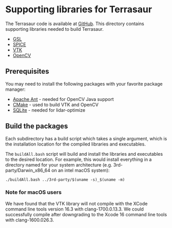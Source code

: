 # Supporting libraries for Terrasaur

The Terrasaur code is available at [GitHub](https://github.com/JHUAPL/Terrasaur.git).  This directory contains supporting libraries needed to build Terrasaur.

* [GSL](https://www.gnu.org/software/gsl/)
* [SPICE](https://naif.jpl.nasa.gov)
* [VTK](https://vtk.org)
* [OpenCV](https://opencv.org/)

## Prerequisites

You may need to install the following packages with 
your favorite package manager:
* [Apache Ant](https://ant.apache.org/) - needed for OpenCV Java support
* [CMake](https://cmake.org/) - used to build VTK and OpenCV
* [SQLite](https://www.sqlite.org/index.html) - needed for lidar-optimize

## Build the packages

Each subdirectory has a build script which takes a single argument,
which is the installation location for the compiled libraries and
executables.  

The `buildAll.bash` script will build and install the libraries and executables
to the desired location.  For example, this would install everything in a 
directory named for your system architecture (e.g. 3rd-party/Darwin_x86_64 on 
an intel macOS system):

```
./buildAll.bash ../3rd-party/$(uname -s)_$(uname -m)
```

### Note for macOS users

We have found that the VTK library will not compile with the XCode command line tools version 16.3 with clang-1700.0.13.3.  We could successfully compile after downgrading to the Xcode 16 command line tools with clang-1600.026.3.